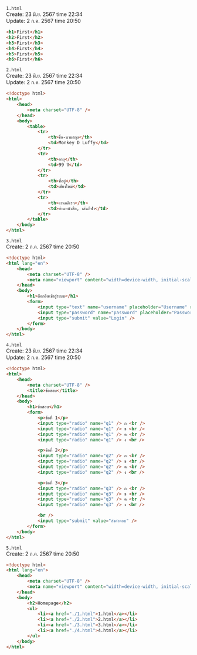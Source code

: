 `1.html`<br>
Create: 23 มิ.ย. 2567 time 22:34<br>
Update: 2 ก.ค. 2567 time 20:50<br>
```html
<h1>First</h1>
<h2>First</h2>
<h3>First</h3>
<h4>First</h4>
<h5>First</h5>
<h6>First</h6>

```
`2.html`<br>
Create: 23 มิ.ย. 2567 time 22:34<br>
Update: 2 ก.ค. 2567 time 20:50<br>
```html
<!doctype html>
<html>
	<head>
		<meta charset="UTF-8" />
	</head>
	<body>
		<table>
			<tr>
				<th>ชื่อ-นามสกุล</th>
				<td>Monkey D Luffy</td>
			</tr>
			<tr>
				<th>อายุ</th>
				<td>99 ปี</td>
			</tr>
			<tr>
				<th>ที่อยู่</th>
				<td>เชียงใหม่</td>
			</tr>
			<tr>
				<th>งานอดิเรก</th>
				<td>อ่านหนังสือ, เล่นกีฬา</td>
			</tr>
		</table>
	</body>
</html>

```
`3.html`<br>
Create: 2 ก.ค. 2567 time 20:50<br>
```html
<!doctype html>
<html lang="en">
	<head>
		<meta charset="UTF-8" />
		<meta name="viewport" content="width=device-width, initial-scale=1.0" />
	</head>
	<body>
		<h1>ล็อกอินเข้าสู่ระบบ</h1>
		<form>
			<input type="text" name="username" placeholder="Username" required /><br />
			<input type="password" name="password" placeholder="Password" required /><br />
			<input type="submit" value="Login" />
		</form>
	</body>
</html>

```
`4.html`<br>
Create: 23 มิ.ย. 2567 time 22:34<br>
Update: 2 ก.ค. 2567 time 20:50<br>
```html
<!doctype html>
<html>
	<head>
		<meta charset="UTF-8" />
		<title>ข้อสอบ</title>
	</head>
	<body>
		<h1>ข้อสอบ</h1>
		<form>
			<p>ข้อที่ 1</p>
			<input type="radio" name="q1" /> ก <br />
			<input type="radio" name="q1" /> ข <br />
			<input type="radio" name="q1" /> ค <br />
			<input type="radio" name="q1" /> ง <br />

			<p>ข้อที่ 2</p>
			<input type="radio" name="q2" /> ก <br />
			<input type="radio" name="q2" /> ข <br />
			<input type="radio" name="q2" /> ค <br />
			<input type="radio" name="q2" /> ง <br />

			<p>ข้อที่ 3</p>
			<input type="radio" name="q3" /> ก <br />
			<input type="radio" name="q3" /> ข <br />
			<input type="radio" name="q3" /> ค <br />
			<input type="radio" name="q3" /> ง <br />

			<br />
			<input type="submit" value="ส่งคำตอบ" />
		</form>
	</body>
</html>

```
`5.html`<br>
Create: 2 ก.ค. 2567 time 20:50<br>
```html
<!doctype html>
<html lang="en">
	<head>
		<meta charset="UTF-8" />
		<meta name="viewport" content="width=device-width, initial-scale=1.0" />
	</head>
	<body>
		<h2>Homepage</h2>
		<ul>
			<li><a href="./1.html">1.html</a></li>
			<li><a href="./2.html">2.html</a></li>
			<li><a href="./3.html">3.html</a></li>
			<li><a href="./4.html">4.html</a></li>
		</ul>
	</body>
</html>

```
